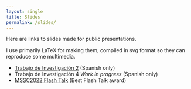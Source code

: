 ```yaml
---
layout: single
title: Slides
permalink: /slides/
---
```


Here are links to slides made for public presentations. 

I use primarily LaTeX for making them, compiled in svg format so they can reproduce some multimedia. 


* [Trabajo de Investigación 2](/Trabajo2Doc/tinv2-1.svg) (Spanish only)
* Trabajo de Investigación 4 *Work in progress* (Spanish only)
* [MSSC2022 Flash Talk](https://molecular-mar.github.io/FlashTalk/) (Best Flash Talk award)
